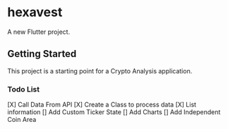 # hexavest

A new Flutter project.

## Getting Started

This project is a starting point for a Crypto Analysis application.

### Todo List

[X] Call Data From API
[X] Create a Class to process data
[X] List information
[] Add Custom Ticker State
[] Add Charts
[] Add Independent Coin Area
